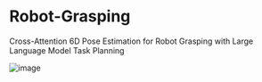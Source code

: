 # Robot-Grasping
Cross-Attention 6D Pose Estimation for Robot Grasping with Large Language Model Task Planning

 ![image]( https://github.com/serafly/Robot-Grasping/blob/main/Robot%20Grasping.gif)
